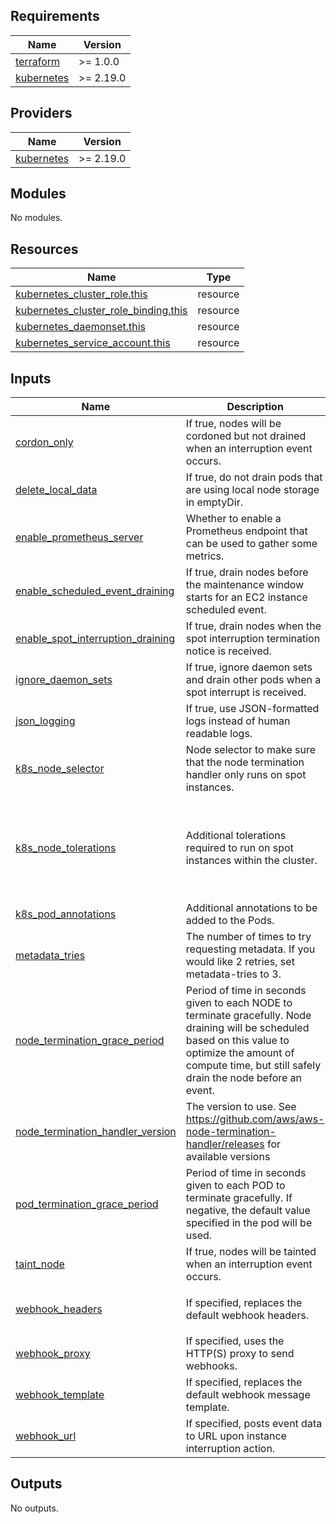 <!-- BEGIN_TF_DOCS -->
## Requirements

| Name | Version |
|------|---------|
| <a name="requirement_terraform"></a> [terraform](#requirement\_terraform) | >= 1.0.0 |
| <a name="requirement_kubernetes"></a> [kubernetes](#requirement\_kubernetes) | >= 2.19.0 |

## Providers

| Name | Version |
|------|---------|
| <a name="provider_kubernetes"></a> [kubernetes](#provider\_kubernetes) | >= 2.19.0 |

## Modules

No modules.

## Resources

| Name | Type |
|------|------|
| [kubernetes_cluster_role.this](https://registry.terraform.io/providers/hashicorp/kubernetes/latest/docs/resources/cluster_role) | resource |
| [kubernetes_cluster_role_binding.this](https://registry.terraform.io/providers/hashicorp/kubernetes/latest/docs/resources/cluster_role_binding) | resource |
| [kubernetes_daemonset.this](https://registry.terraform.io/providers/hashicorp/kubernetes/latest/docs/resources/daemonset) | resource |
| [kubernetes_service_account.this](https://registry.terraform.io/providers/hashicorp/kubernetes/latest/docs/resources/service_account) | resource |

## Inputs

| Name | Description | Type | Default | Required |
|------|-------------|------|---------|:--------:|
| <a name="input_cordon_only"></a> [cordon\_only](#input\_cordon\_only) | If true, nodes will be cordoned but not drained when an interruption event occurs. | `bool` | `false` | no |
| <a name="input_delete_local_data"></a> [delete\_local\_data](#input\_delete\_local\_data) | If true, do not drain pods that are using local node storage in emptyDir. | `bool` | `true` | no |
| <a name="input_enable_prometheus_server"></a> [enable\_prometheus\_server](#input\_enable\_prometheus\_server) | Whether to enable a Prometheus endpoint that can be used to gather some metrics. | `bool` | `false` | no |
| <a name="input_enable_scheduled_event_draining"></a> [enable\_scheduled\_event\_draining](#input\_enable\_scheduled\_event\_draining) | If true, drain nodes before the maintenance window starts for an EC2 instance scheduled event. | `bool` | `false` | no |
| <a name="input_enable_spot_interruption_draining"></a> [enable\_spot\_interruption\_draining](#input\_enable\_spot\_interruption\_draining) | If true, drain nodes when the spot interruption termination notice is received. | `bool` | `true` | no |
| <a name="input_ignore_daemon_sets"></a> [ignore\_daemon\_sets](#input\_ignore\_daemon\_sets) | If true, ignore daemon sets and drain other pods when a spot interrupt is received. | `bool` | `true` | no |
| <a name="input_json_logging"></a> [json\_logging](#input\_json\_logging) | If true, use JSON-formatted logs instead of human readable logs. | `bool` | `false` | no |
| <a name="input_k8s_node_selector"></a> [k8s\_node\_selector](#input\_k8s\_node\_selector) | Node selector to make sure that the node termination handler only runs on spot instances. | `map(string)` | <pre>{<br>  "lifecycle": "Ec2Spot"<br>}</pre> | no |
| <a name="input_k8s_node_tolerations"></a> [k8s\_node\_tolerations](#input\_k8s\_node\_tolerations) | Additional tolerations required to run on spot instances within the cluster. | <pre>list(object({<br>    effect   = string<br>    key      = string<br>    operator = string<br>    value    = string<br>  }))</pre> | <pre>[<br>  {<br>    "effect": "NoSchedule",<br>    "key": "lifecycle",<br>    "operator": "Equal",<br>    "value": "Ec2Spot"<br>  }<br>]</pre> | no |
| <a name="input_k8s_pod_annotations"></a> [k8s\_pod\_annotations](#input\_k8s\_pod\_annotations) | Additional annotations to be added to the Pods. | `map(string)` | `{}` | no |
| <a name="input_metadata_tries"></a> [metadata\_tries](#input\_metadata\_tries) | The number of times to try requesting metadata. If you would like 2 retries, set metadata-tries to 3. | `number` | `3` | no |
| <a name="input_node_termination_grace_period"></a> [node\_termination\_grace\_period](#input\_node\_termination\_grace\_period) | Period of time in seconds given to each NODE to terminate gracefully. Node draining will be scheduled based on this value to optimize the amount of compute time, but still safely drain the node before an event. | `string` | `"120"` | no |
| <a name="input_node_termination_handler_version"></a> [node\_termination\_handler\_version](#input\_node\_termination\_handler\_version) | The version to use. See https://github.com/aws/aws-node-termination-handler/releases for available versions | `string` | `"1.18.2"` | no |
| <a name="input_pod_termination_grace_period"></a> [pod\_termination\_grace\_period](#input\_pod\_termination\_grace\_period) | Period of time in seconds given to each POD to terminate gracefully. If negative, the default value specified in the pod will be used. | `string` | `"-1"` | no |
| <a name="input_taint_node"></a> [taint\_node](#input\_taint\_node) | If true, nodes will be tainted when an interruption event occurs. | `bool` | `false` | no |
| <a name="input_webhook_headers"></a> [webhook\_headers](#input\_webhook\_headers) | If specified, replaces the default webhook headers. | `map(string)` | <pre>{<br>  "Content-type": "application/json"<br>}</pre> | no |
| <a name="input_webhook_proxy"></a> [webhook\_proxy](#input\_webhook\_proxy) | If specified, uses the HTTP(S) proxy to send webhooks. | `string` | `""` | no |
| <a name="input_webhook_template"></a> [webhook\_template](#input\_webhook\_template) | If specified, replaces the default webhook message template. | `string` | `""` | no |
| <a name="input_webhook_url"></a> [webhook\_url](#input\_webhook\_url) | If specified, posts event data to URL upon instance interruption action. | `string` | `""` | no |

## Outputs

No outputs.
<!-- END_TF_DOCS -->